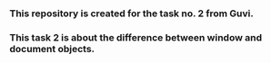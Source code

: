 ### This repository is created for the task no. 2 from Guvi.
### This task 2 is about the difference between window and document objects.
